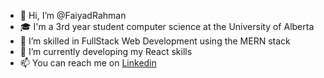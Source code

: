 - 👋 Hi, I’m @FaiyadRahman
- 🎓 I'm a 3rd year student computer science at the University of Alberta
- 👀 I’m skilled in FullStack Web Development using the MERN stack
- 🌱 I’m currently developing my React skills
- 📫 You can reach me on [Linkedin](https://www.linkedin.com/in/faiyad/)

<!---
FaiyadRahman/FaiyadRahman is a ✨ special ✨ repository because its `README.md` (this file) appears on your GitHub profile.
You can click the Preview link to take a look at your changes.
--->
